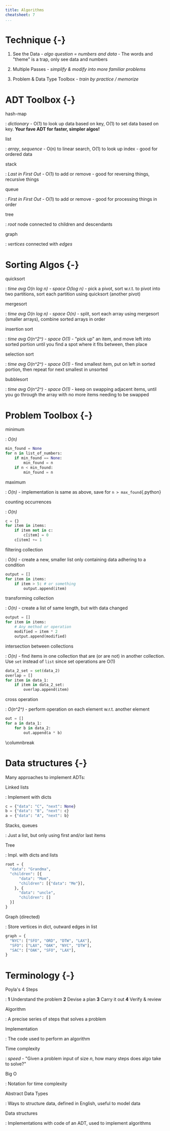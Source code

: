 ```yaml
---
title: Algorithms
cheatsheet: 7
...
```



# Technique {-}



1. See the Data - *algo question = numbers and data* - The words and "theme" is
a trap, only see data and numbers

2. Multiple Passes - *simplify & modify into more familiar problems*

3. Problem & Data Type Toolbox - *train by practice / memorize*



# ADT Toolbox {-}

hash-map

:    *dictionary* - O(1) to look up data based on key, O(1) to set data
based on key. **Your fave ADT for faster, simpler algos!**

list

:    *array*, *sequence* - O(n) to linear search, O(1) to look up index - good
for ordered data

stack

:    *Last in First Out* - O(1) to add or remove - good for reversing things,
recursive things

queue

:    *First in First Out* - O(1) to add or remove - good for processing things
in order

tree

:    *root* node connected to children and descendants

graph

:    *vertices* connected with *edges*


# Sorting Algos {-}

quicksort

:    *time avg O(n log n) - space O(log n)* - pick a pivot, sort w.r.t. to
pivot into two partitions, sort each partition using quicksort (another pivot)

mergesort

:    *time avg O(n log n) - space O(n)* - split, sort each array using
mergesort (smaller arrays), combine sorted arrays in order


insertion sort

:    *time avg O(n^2^) - space O(1)* - "pick up" an item, and move left into
sorted portion until you find a spot where it fits between, then place

selection sort

:    *time avg O(n^2^) - space O(1)* - find smallest item, put on left in sorted
portion, then repeat for next smallest in unsorted


bubblesort

:    *time avg O(n^2^)  - space O(1)* - keep on swapping adjacent items, until
you go through the array with no more items needing to be swapped


# Problem Toolbox  {-}


minimum

:    *O(n)*

```python
min_found = None
for n in list_of_numbers:
    if min_found == None:
        min_found = n
    if n < min_found:
        min_found = n
```


maximum

:    *O(n)* - implementation is same as above, save for `n > max_found`{.python}


counting occurrences

:    *O(n)*

```python
c = {}
for item in items:
    if item not in c:
        c[item] = 0
    c[item] += 1
```


filtering collection

:    *O(n)* - create a new, smaller list only containing data adhering to a
condition

```python
output = []
for item in items:
    if item > 5: # or something
        output.append(item)
```



transforming collection

:    *O(n)* - create a list of same length, but with data changed

```python
output = []
for item in items:
    # Any method or operation
    modified = item * 2
    output.append(modified)
```


intersection between collections

:    *O(n)* - find items in one collection that are (or are not) in another
collection. Use `set` instead of `list` since set operations are O(1)

```python
data_2_set = set(data_2)
overlap = []
for item in data_1:
    if item in data_2_set:
        overlap.append(item)
```


cross operation

:    *O(n^2^)* - perform operation on each element w.r.t. another element

```python
out = []
for a in data_1:
    for b in data_2:
        out.append(a * b)
```

\columnbreak

# Data structures {-}

Many approaches to implement ADTs:


Linked lists

: Implement with dicts

```python
c = {"data": "C", "next": None}
b = {"data": "B", "next": c}
a = {"data": "A", "next": b}
```

Stacks, queues

: Just a list, but only using first and/or last items

Tree

: Impl. with dicts and lists

```python
root = {
  "data": "Grandma",
  "children": [{
      "data": "Mom",
      "children": [{"data": "Me"}],
    }, {
      "data": "uncle",
      "children": []
  }]
}
```


Graph (directed)

: Store vertices in dict, outward edges in list

```python
graph = {
  "NYC": ["SFO", "ORD", "DTW", "LAX"],
  "SFO": ["LAX", "OAK", "NYC", "DTW"],
  "SAC": ["OAK", "SFO", "LAX"],
}
```




# Terminology {-}

Poyla's 4 Steps

:     **1** Understand the problem **2** Devise a plan **3** Carry it out **4**
Verify & review

<!--
Problem

:    Given an input of a certain type, make an output (solution)
-->

Algorithm

:    A precise series of steps that solves a problem


Implementation

:    The code used to perform an algorithm


Time complexity

:    *speed* - "Given a problem input of size *n*, how many steps
does algo take to solve?"

Big O

:    Notation for time complexity


Abstract Data Types

:    Ways to structure data, defined in English, useful to model data


Data structures

:    Implementations with code of an ADT, used to implement algorithms

